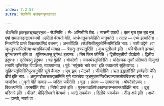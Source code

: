 ```yaml
---
index: 7.2.57
sutra: सेऽसिचि कृतचृतच्छृदतृदनृतः

---
```

_सेऽसिचि कृतचृतच्छृदतृदनृतः_ - सेऽसिचि । से- असिचीति छेदः । सप्तमी षष्ठर्थे । कृत चृत छृत तृद नृत् एषां समाहारद्वन्द्वात्पञ्चमी ।उदितो वे॑त्यतो वेति, आर्धधातुकस्येडिति चानुवर्तते । तदाह — एभ्य इत्यादिना । नित्यमिटि प्राप्ते विकल्पार्थमिदं वचनम् । अनर्तीदिति ।सेऽसिची॑त्युक्तेर्नित्यमिडिति भावः । त्रसी उद्वेगे ।वा जृभ्रमुत्रसा॑मित्येत्त्वाभ्यासविकल्पौ मत्वाह —  त्रेसतुः तत्रसतुरिति । कुथ पूतीभावे इति । पवित्रीभवने इत्यर्थः, दुर्गन्धकरणे इति वा ।पूतिगन्धस्तु दुर्गन्धः॑ इत्यमरः । तिम ष्टिम ष्टीमेति । द्वितीयतृतीयौ षोपदेशौ । द्वितीय इदुपधः । तृतीयस्तु ईदुपधः । षह षुहेति । षोपदेशौ । चकार्थस्तृप्तिरिति । यद्पिचक तृप्तौ प्रतिघाते चे॑त्युक्तं तथापि तृप्तिरेवेह विवक्षिता, व्याख्यानात् । षुहेः 'नपुंसके भावे क्तः' इति क्तप्रत्यये सुहितशब्दः । सुहितस्तृप्तिरितिपूरणगुणे॑ति सूत्रे कैयटः । जृष् झृष् ।सेट्कौ । जीर्यतीति ।ऋत इद्धातो॑रिति इत्त्वेहलि चे॑ति दीर्घ इति भावः । अतुसादौऋच्छत्यृता॑मिति गुणे रपरत्वेवा जृभ्रमुत्रसा॑मित्येत्त्वाभ्यासलोपविकल्प इति भावः । जजरिथ ।॒वृतो वे॑ति मत्वाह —  जरिता जरीतेति । षूङ् । प्रसवः —  उत्पादनम् । षोपदेशोऽयम् । विकल्पमिति ।परमपी॑ति शेषः । निषेधे प्राप्ते इति । पुरस्तात्प्रतिषेधकाण्डारम्भसामर्थ्यादिति भावः । दूङ् परितापे इति । पीडने, पीडितीभवने वेत्यर्थः । आद्ये सकर्मकः । द्वितीये अकर्मकः । दीङ् क्षये इति । क्षयो — ह्यस्वो, नाशो वा । 